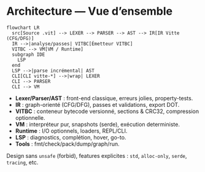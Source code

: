 # Architecture — Vue d’ensemble

```mermaid
flowchart LR
  src[Source .vit] --> LEXER --> PARSER --> AST --> IR[IR Vitte (CFG/DFG)]
  IR -->|analyse/passes| VITBC[Émetteur VITBC]
  VITBC --> VM[VM / Runtime]
  subgraph IDE
    LSP
  end
  LSP -->|parse incrémental| AST
  CLI[CLI vitte-*] -->|wrap| LEXER
  CLI --> PARSER
  CLI --> VM
```

- **Lexer/Parser/AST** : front-end classique, erreurs jolies, property-tests.
- **IR** : graph-orienté (CFG/DFG), passes et validations, export DOT.
- **VITBC** : conteneur bytecode versionné, sections & CRC32, compression optionnelle.
- **VM** : interpréteur pur, snapshots (serde), exécution deterministe.
- **Runtime** : I/O optionnels, loaders, REPL/CLI.
- **LSP** : diagnostics, complétion, hover, go-to.
- **Tools** : fmt/check/pack/dump/graph/run.

Design sans `unsafe` (forbid), features explicites : `std`, `alloc-only`, `serde`, `tracing`, etc.
